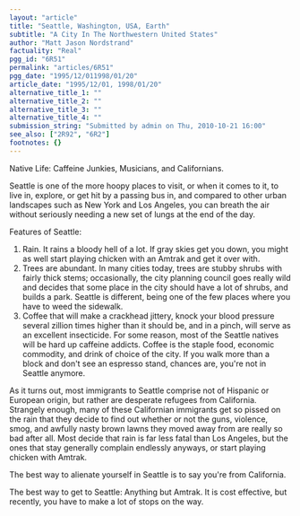 ```yaml
---
layout: "article"
title: "Seattle, Washington, USA, Earth"
subtitle: "A City In The Northwestern United States"
author: "Matt Jason Nordstrand"
factuality: "Real"
pgg_id: "6R51"
permalink: "articles/6R51"
pgg_date: "1995/12/011998/01/20"
article_date: "1995/12/01, 1998/01/20"
alternative_title_1: ""
alternative_title_2: ""
alternative_title_3: ""
alternative_title_4: ""
submission_string: "Submitted by admin on Thu, 2010-10-21 16:00"
see_also: ["2R92", "6R2"]
footnotes: {}
---
```

<div>
<p>Native Life: Caffeine Junkies, Musicians, and Californians.</p>
<p>Seattle is one of the more hoopy places to visit, or when it comes to it, to live in, explore, or get hit by a passing bus in, and compared to other urban landscapes such as New York and Los Angeles, you can breath the air without seriously needing a new set of lungs at the end of the day.</p>
<p>Features of Seattle:</p>
<ol>
<li value="1">Rain. It rains a bloody hell of a lot. If gray skies get you down, you might as well start playing chicken with an Amtrak and get it over with.</li>
<li value="2">Trees are abundant. In many cities today, trees are stubby shrubs with fairly thick stems; occasionally, the city planning council goes really wild and decides that some place in the city should have a lot of shrubs, and builds a park. Seattle is different, being one of the few places where you have to weed the sidewalk.</li>
<li value="3">Coffee that will make a crackhead jittery, knock your blood pressure several zillion times higher than it should be, and in a pinch, will serve as an excellent insecticide. For some reason, most of the Seattle natives will be hard up caffeine addicts. Coffee is the staple food, economic commodity, and drink of choice of the city. If you walk more than a block and don't see an espresso stand, chances are, you're not in Seattle anymore.</li>
</ol>
<p>As it turns out, most immigrants to Seattle comprise not of Hispanic or European origin, but rather are desperate refugees from California. Strangely enough, many of these Californian immigrants get so pissed on the rain that they decide to find out whether or not the guns, violence, smog, and awfully nasty brown lawns they moved away from are really so bad after all. Most decide that rain is far less fatal than Los Angeles, but the ones that stay generally complain endlessly anyways, or start playing chicken with Amtrak.</p>
<p>The best way to alienate yourself in Seattle is to say you're from California.</p>
<p>The best way to get to Seattle: Anything but Amtrak. It is cost effective, but recently, you have to make a lot of stops on the way.</p>
</div>
